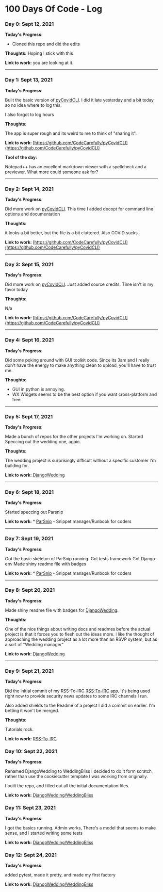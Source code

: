 # 100 Days Of Code - Log

### Day 0: Sept 12, 2021 

**Today's Progress**: 
* Cloned this repo and did the edits

**Thoughts:** Hoping I stick with this

**Link to work:** you are looking at it.

___

### Day 1: Sept 13, 2021 

**Today's Progress**: 

Built the basic version of [pyCovidCLI](https://github.com/CodeCarefully/pyCovidCLI). 
I did it late yesterday and a bit today, so no idea where to log this.

I also forgot to log hours

**Thoughts:** 

The app is super rough and its weird to me to think of "sharing it".  

**Link to work:** [https://github.com/CodeCarefully/pyCovidCLI](https://github.com/CodeCarefully/pyCovidCLI)

**Tool of the day:**

Notepad++ has an excellent markdown viewer with a spellcheck and a previewer. What more could someone ask for?

___

### Day 2: Sept 14, 2021 

**Today's Progress**: 

Did more work on [pyCovidCLI](https://github.com/CodeCarefully/pyCovidCLI). 
This time I added docopt for command line options and documentation

**Thoughts:** 

it looks a bit better, but the file is a bit cluttered. Also COVID sucks.

**Link to work:** [https://github.com/CodeCarefully/pyCovidCLI](https://github.com/CodeCarefully/pyCovidCLI)


___

### Day 3: Sept 15, 2021 

**Today's Progress**: 

Did more work on [pyCovidCLI](https://github.com/CodeCarefully/pyCovidCLI). 
Just added source credits. Time isn't in my favor today

**Thoughts:** 

N/a

**Link to work:** [https://github.com/CodeCarefully/pyCovidCLI](https://github.com/CodeCarefully/pyCovidCLI)



___

### Day 4: Sept 16, 2021 

**Today's Progress**: 

Did some poking around with GUI toolkit code.
Since its 3am and I really don't have the energy to make anything clean to upload, you'll have to trust me.

**Thoughts:** 

* GUI in python is annoying. 
* WX Widgets seems to be the best option if you want cross-platform and free.


___

### Day 5: Sept 17, 2021 

**Today's Progress**: 

Made a bunch of repos for the other projects I'm working on.
Started Speccing out the wedding one, again.

**Thoughts:** 

The wedding project is surprisingly difficult without a specific customer I'm building for.

**Link to work:** [DjangoWedding](https://github.com/CodeCarefully/DjangoWedding)


___

### Day 6: Sept 18, 2021 

**Today's Progress**: 

Started speccing out Parsnip

**Link to work:** * [ParSnip](https://github.com/CodeCarefully/ParSnip) - Snippet manager/Runbook for coders


___


### Day 7: Sept 19, 2021 

**Today's Progress**: 

Got the basic skeleton of ParSnip running.
Got tests framework
Got Django-env
Made shiny readme file with badges

**Link to work:** * [ParSnip](https://github.com/CodeCarefully/ParSnip) - Snippet manager/Runbook for coders


___


### Day 8: Sept 20, 2021 

**Today's Progress**: 

Made shiny readme file with badges for [DjangoWedding](https://github.com/CodeCarefully/DjangoWedding).

**Thoughts:** 

One of the nice things about writing docs and readmes before the actual project is that it forces you to flesh out the ideas more.
I like the thought of approaching the wedding project as a lot more than an RSVP system, but as a sort of "Wedding manager"

**Link to work:** [DjangoWedding](https://github.com/CodeCarefully/DjangoWedding)



___


### Day 9: Sept 21, 2021 

**Today's Progress**: 

Did the initial commit of my RSS-To-IRC  [RSS-To-IRC](https://github.com/CodeCarefully/RSS-To-IRC) app.
It's being used right now to provide security news updates to some IRC channels I run.

Also added shields to the Readme of a project I did a commit on earlier. I'm betting it won't be merged.

**Thoughts:** 

Tutorials rock.

**Link to work:** [RSS-To-IRC](https://github.com/CodeCarefully/RSS-To-IRC)




### Day 10: Sept 22, 2021 

**Today's Progress**: 

Renamed DjangoWedding to WeddingBliss 
I decided to do it form scratch, rather than use the cookiecutter template I was working from originally.

I built the repo, and filled out all the initial documentation files.


**Link to work:** [DjangoWedding/WeddingBliss](https://github.com/CodeCarefully/WeddingBliss)




### Day 11: Sept 23, 2021 

**Today's Progress**: 

I got the basics running. Admin works, There's a model that seems to make sense, and I started writing some tests

**Link to work:** [DjangoWedding/WeddingBliss](https://github.com/CodeCarefully/WeddingBliss)


### Day 12: Sept 24, 2021 

**Today's Progress**: 

added pytest, made it pretty, and made my first factory

**Link to work:** [DjangoWedding/WeddingBliss](https://github.com/CodeCarefully/WeddingBliss)





